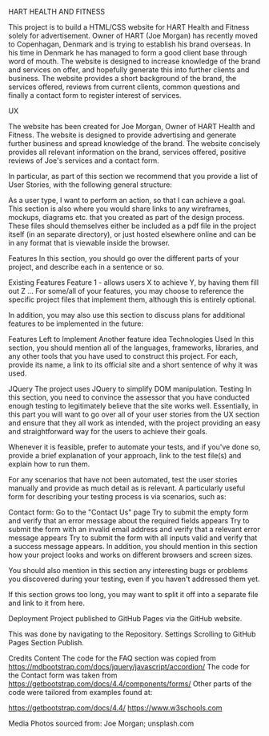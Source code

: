 HART HEALTH AND FITNESS

This project is to build a HTML/CSS website for HART Health and Fitness solely for advertisement. Owner of HART (Joe Morgan) has recently moved to Copenhagan, Denmark and is trying to establish his brand overseas. 
In his time in Denmark he has managed to form a good client base through word of mouth.
The website is designed to increase knowledge of the brand and services on offer, and hopefully generate this into further clients and business.
The website provides a short background of the brand, the services offered, reviews from current clients, common questions and finally a contact form to register interest of services.


UX

The website has been created for Joe Morgan, Owner of HART Health and Fitness. The website is designed to provide advertising and generate further business and spread knowledge of the brand.
The website concisely provides all relevant information on the brand, services offered, positive reviews of Joe's services and a contact form. 



In particular, as part of this section we recommend that you provide a list of User Stories, with the following general structure:

As a user type, I want to perform an action, so that I can achieve a goal.
This section is also where you would share links to any wireframes, mockups, diagrams etc. that you created as part of the design process. These files should themselves either be included as a pdf file in the project itself (in an separate directory), or just hosted elsewhere online and can be in any format that is viewable inside the browser.

Features
In this section, you should go over the different parts of your project, and describe each in a sentence or so.

Existing Features
Feature 1 - allows users X to achieve Y, by having them fill out Z
...
For some/all of your features, you may choose to reference the specific project files that implement them, although this is entirely optional.

In addition, you may also use this section to discuss plans for additional features to be implemented in the future:

Features Left to Implement
Another feature idea
Technologies Used
In this section, you should mention all of the languages, frameworks, libraries, and any other tools that you have used to construct this project. For each, provide its name, a link to its official site and a short sentence of why it was used.

JQuery
The project uses JQuery to simplify DOM manipulation.
Testing
In this section, you need to convince the assessor that you have conducted enough testing to legitimately believe that the site works well. Essentially, in this part you will want to go over all of your user stories from the UX section and ensure that they all work as intended, with the project providing an easy and straightforward way for the users to achieve their goals.

Whenever it is feasible, prefer to automate your tests, and if you've done so, provide a brief explanation of your approach, link to the test file(s) and explain how to run them.

For any scenarios that have not been automated, test the user stories manually and provide as much detail as is relevant. A particularly useful form for describing your testing process is via scenarios, such as:

Contact form:
Go to the "Contact Us" page
Try to submit the empty form and verify that an error message about the required fields appears
Try to submit the form with an invalid email address and verify that a relevant error message appears
Try to submit the form with all inputs valid and verify that a success message appears.
In addition, you should mention in this section how your project looks and works on different browsers and screen sizes.

You should also mention in this section any interesting bugs or problems you discovered during your testing, even if you haven't addressed them yet.

If this section grows too long, you may want to split it off into a separate file and link to it from here.

Deployment
Project published to GitHub Pages via the GitHub website.

This was done by navigating to the Repository.
Settings
Scrolling to GitHub Pages Section
Publish.

Credits
Content
The code for the FAQ section was copied from https://mdbootstrap.com/docs/jquery/javascript/accordion/
The code for the Contact form was taken from https://getbootstrap.com/docs/4.4/components/forms/
Other parts of the code were tailored from examples found at:

https://getbootstrap.com/docs/4.4/
https://www.w3schools.com 

Media
Photos sourced from:
Joe Morgan;
unsplash.com

